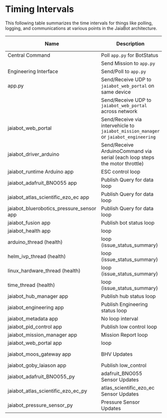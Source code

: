 # Timing Intervals

This following table summarizes the time intervals for things like polling, logging, and communications at various points in the JaiaBot architecture.

| Name                                      | Description                                                                         | Timing                                          | Path                                                          | Date Changed
| --------------------                      | ----------------                                                                    | -------------------------                       | ---                                                           | --------------
| Central Command                           | Poll `app.py` for BotStatus                                                         | 0.5 s interval                                  | src/web/central_command/client/components/CentralCommand.jsx  | 08/25/2022
|                                           | Send Mission to `app.py`                                                            | ASAP                                            |                                                               | 08/25/2022
| Engineering Interface                     | Send/Poll to `app.py`                                                               | 0.1 s interval                                  | src/web/engineering/script.js                                 | 08/25/2022
| app.py                                    | Send/Receive UDP to `jaiabot_web_portal` on same device                             | "Instantly"                                     | src/web/server/app.py                                         | 08/25/2022
|                                           | Send/Receive UDP to `jaiabot_web_portal` across network                             | Depends on network latency                      |                                                               | 08/25/2022
| jaiabot_web_portal                        | Send/Receive via intervehicle to `jaiabot_mission_manager` or `jaiabot_engineering` | Depends on XBee radio latency                   | src/bin/                                                      | 08/25/2022
| jaiabot_driver_arduino                    | Send/Receive ArduinoCommand via serial (each loop steps the motor throttle)         | 0.25 s loop interval                            | src/bin/drivers/arduino/app.cpp                               | 08/25/2022
| jaiabot_runtime Arduino app               | ESC control loop                                                                    | 0.1 s loop interval                             | src/arduino/jaiabot_runtime/jaiabot_runtime.ino               | 08/25/2022
| jaiabot_adafruit_BNO055 app               | Publish Query for data loop                                                         | 1 s loop interval                               | src/bin/drivers/adafruit_BNO055/app.cpp                       | 08/25/2022
| jaiabot_atlas_scientific_ezo_ec app       | Publish Query for data loop                                                         | 1 s loop interval                               | src/bin/drivers/atlas_scientific_ezo_ec/app.cpp               | 08/25/2022
| jaiabot_bluerobotics_pressure_sensor app  | Publish Query for data loop                                                         | 0.5 s loop interval                             | src/bin/drivers/bluerobotics_pressure_sensor/app.cpp          | 08/25/2022
| jaiabot_fusion app                        | Publish bot status loop                                                             | 0.5 s loop interval                             | src/bin/fusion/fusion.cpp                                     | 08/25/2022
| jaiabot_health app                        | loop                                                                                | 1 s loop interval                               | src/bin/health/app.cpp                                        | 08/25/2022
| arduino_thread (health)                   | loop (issue_status_summary)                                                         | 15 s loop interval                              | src/bin/health/arduino_thread.cpp                             | 08/25/2022
| helm_ivp_thread (health)                  | loop (issue_status_summary)                                                         | 15 s loop interval                              | src/bin/health/helm_ivp_thread.cpp                            | 08/25/2022
| linux_hardware_thread (health)            | loop (issue_status_summary)                                                         | 60 s loop interval                              | src/bin/health/linux_hardware_thread.cpp                      | 08/25/2022
| time_thread (health)                      | loop (issue_status_summary)                                                         | 60 s loop interval                              | src/bin/health/time_thread.cpp                                | 08/25/2022
| jaiabot_hub_manager app                   | Publish hub status loop                                                             | 0.5 s loop interval                             | src/bin/hub_manager/hub_manager.cpp                           | 08/25/2022
| jaiabot_engineering app                   | Publish Engineering status loop                                                     | 0.2 s loop interval                             | src/bin/jaiabot_engineering/app.cpp                           | 08/25/2022
| jaiabot_metadata app                      | No loop interval                                                                    | No loop interval                                | src/bin/jaiabot_metadata/app.cpp                              | 08/25/2022
| jaiabot_pid_control app                   | Publish low control loop                                                            | 0.5 s loop interval                             | src/bin/jaiabot_pid_control/app.cpp                           | 08/25/2022
| jaiabot_mission_manager app               | Mission Report loop                                                                 | 1 s loop interval                               | src/bin/mission_manager/app.cpp                               | 08/25/2022
| jaiabot_web_portal app                    | loop                                                                                | 2 s loop interval                               | src/bin/web_portal/app.cpp                                    | 08/25/2022
| jaiabot_moos_gateway app                  | BHV Updates                                                                         | Depends goby::moos::FrontSeatTranslation        | src/lib/jaiabot_moos_gateway/app.cpp                          | 08/25/2022
| jaiabot_goby_laiason app                  | Publish low_control                                                                 | 0.05 s loop interval                            | src/lib/laiason/laiason_jaiabot.cpp                           | 08/25/2022
| jaiabot_adafruit_BNO055_py                | adafruit_BNO055 Sensor Updates                                                      | Depends jaiabot_adafruit_BNO055                 | src/python/adafruit_BNO055/jaiabot_imu.py                     | 08/25/2022
| jaiabot_atlas_scientific_ezo_ec_py        | atlas_scientific_ezo_ec Sensor Updates                                              | Depends jaiabot_atlas_scientific_ezo_ec         | src/python/atlas_scientific_ezo_ec/jaiabot_as-ezo-ec.py       | 08/25/2022
| jaiabot_pressure_sensor_py                | Pressure Sensor Updates                                                             | Depends jaiabot_bluerobotics_pressure_sensor    | src/python/pressure_sensor/jaiabot_pressure_sensor.py         | 08/25/2022